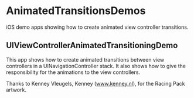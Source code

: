 # AnimatedTransitionsDemos
iOS demo apps showing how to create animated view controller transitions.

## UIViewControllerAnimatedTransitioningDemo

This app shows how to create animated transitions between view controllers in a UINavigationController stack. It also shows how to give the responsibility for the animations to the view controllers.

Thanks to Kenney Vleugels, Kenney (www.kenney.nl), for the Racing Pack artwork. 
